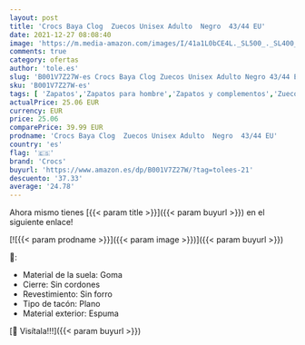```yaml
---
layout: post
title: 'Crocs Baya Clog  Zuecos Unisex Adulto  Negro  43/44 EU'
date: 2021-12-27 08:08:40
image: 'https://m.media-amazon.com/images/I/41a1L0bCE4L._SL500_._SL400_.jpg'
comments: true
category: ofertas
author: 'tole.es'
slug: 'B001V7Z27W-es Crocs Baya Clog Zuecos Unisex Adulto Negro 43/44 EU'
sku: 'B001V7Z27W-es'
tags: [ 'Zapatos','Zapatos para hombre','Zapatos y complementos','Zuecos y mules para hombre','crocs','zuecos', ]
actualPrice: 25.06 EUR
currency: EUR
price: 25.06
comparePrice: 39.99 EUR
prodname: 'Crocs Baya Clog  Zuecos Unisex Adulto  Negro  43/44 EU'
country: 'es'
flag: '🇪🇸'
brand: 'Crocs'
buyurl: 'https://www.amazon.es/dp/B001V7Z27W/?tag=tolees-21'
descuento: '37.33'
average: '24.78'
---
```


Ahora mismo tienes [{{< param title >}}]({{< param buyurl >}}) en el siguiente enlace!

[![{{< param prodname >}}]({{< param image >}})]({{< param buyurl >}})

🔎:

- Material de la suela: Goma
- Cierre: Sin cordones
- Revestimiento: Sin forro
- Tipo de tacón: Plano
- Material exterior: Espuma

[🛒 Visítala!!!]({{< param buyurl >}})
